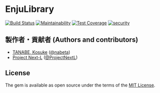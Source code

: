 # EnjuLibrary
[![Build Status](https://travis-ci.org/next-l/enju_library.svg?branch=master)](https://travis-ci.org/next-l/enju_library)
[![Maintainability](https://api.codeclimate.com/v1/badges/b9d36cb669f2d7913733/maintainability)](https://codeclimate.com/github/next-l/enju_library/maintainability)
[![Test Coverage](https://api.codeclimate.com/v1/badges/b9d36cb669f2d7913733/test_coverage)](https://codeclimate.com/github/next-l/enju_library/test_coverage)
[![security](https://hakiri.io/github/next-l/enju_library/master.svg)](https://hakiri.io/github/next-l/enju_library/master)

##  製作者・貢献者 (Authors and contributors)
- [TANABE, Kosuke](https://github.com/nabeta) ([@nabeta](https://twitter.com/nabeta))
- [Project Next-L](http://www.next-l.jp) ([@ProjectNextL]([https://twitter.com/ProjectNextL))

## License
The gem is available as open source under the terms of the [MIT License](https://opensource.org/licenses/MIT).

